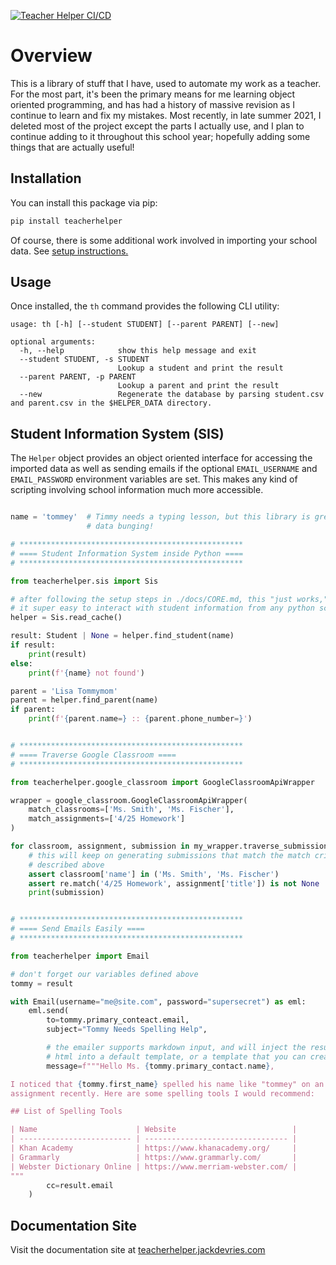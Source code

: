 [![Teacher Helper CI/CD](https://github.com/jdevries3133/teacher_helper/actions/workflows/ci_cd.yml/badge.svg)](https://github.com/jdevries3133/teacher_helper/actions/workflows/ci_cd.yml)

# Overview

This is a library of stuff that I have, used to automate my work as a teacher.
For the most part, it's been the primary means for me learning object oriented
programming, and has had a history of massive revision as I continue to learn
and fix my mistakes. Most recently, in late summer 2021, I deleted most of the
project except the parts I actually use, and I plan to continue adding to it
throughout this school year; hopefully adding some things that are actually
useful!

## Installation

You can install this package via pip:

```bash
pip install teacherhelper
```

Of course, there is some additional work involved in importing your school
data. See [setup instructions.](https://teacherhelper.jackdevries.com/setup/)

## Usage

Once installed, the `th` command provides the following CLI utility:

```
usage: th [-h] [--student STUDENT] [--parent PARENT] [--new]

optional arguments:
  -h, --help            show this help message and exit
  --student STUDENT, -s STUDENT
                        Lookup a student and print the result
  --parent PARENT, -p PARENT
                        Lookup a parent and print the result
  --new                 Regenerate the database by parsing student.csv and parent.csv in the $HELPER_DATA directory.
```

## Student Information System (SIS)

The `Helper` object provides an object oriented interface for accessing
the imported data as well as sending emails if the optional `EMAIL_USERNAME`
and `EMAIL_PASSWORD` environment variables are set. This makes any kind of
scripting involving school information much more accessible.

```python

name = 'tommey'  # Timmy needs a typing lesson, but this library is great for
                 # data bunging!

# **************************************************
# ==== Student Information System inside Python ====
# **************************************************

from teacherhelper.sis import Sis

# after following the setup steps in ./docs/CORE.md, this "just works," making
# it super easy to interact with student information from any python script
helper = Sis.read_cache()

result: Student | None = helper.find_student(name)
if result:
    print(result)
else:
    print(f'{name} not found')

parent = 'Lisa Tommymom'
parent = helper.find_parent(name)
if parent:
    print(f'{parent.name=} :: {parent.phone_number=}')


# **************************************************
# ==== Traverse Google Classroom ====
# **************************************************

from teacherhelper.google_classroom import GoogleClassroomApiWrapper

wrapper = google_classroom.GoogleClassroomApiWrapper(
    match_classrooms=['Ms. Smith', 'Ms. Fischer'],
    match_assignments=['4/25 Homework']
)

for classroom, assignment, submission in my_wrapper.traverse_submissions():
    # this will keep on generating submissions that match the match criteria
    # described above
    assert classroom['name'] in ('Ms. Smith', 'Ms. Fischer')
    assert re.match('4/25 Homework', assignment['title']) is not None
    print(submission)


# **************************************************
# ==== Send Emails Easily ====
# **************************************************

from teacherhelper import Email

# don't forget our variables defined above
tommy = result

with Email(username="me@site.com", password="supersecret") as eml:
    eml.send(
        to=tommy.primary_conteact.email,
        subject="Tommy Needs Spelling Help",

        # the emailer supports markdown input, and will inject the resulting
        # html into a default template, or a template that you can create!
        message=f"""Hello Ms. {tommy.primary_contact.name},

I noticed that {tommy.first_name} spelled his name like "tommey" on an
assignment recently. Here are some spelling tools I would recommend:

## List of Spelling Tools

| Name                      | Website                          |
| ------------------------- | -------------------------------- |
| Khan Academy              | https://www.khanacademy.org/     |
| Grammarly                 | https://www.grammarly.com/       |
| Webster Dictionary Online | https://www.merriam-webster.com/ |
"""
        cc=result.email
    )
```

## Documentation Site

Visit the documentation site at [teacherhelper.jackdevries.com](https://teacherhelper.jackdevries.com/)
